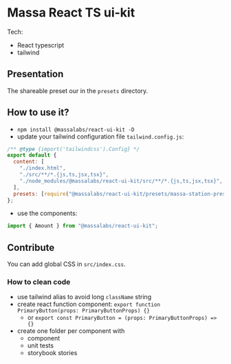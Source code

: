 # Massa React TS ui-kit

Tech:

- React typescript
- tailwind

## Presentation

The shareable preset our in the `presets` directory.

## How to use it?

- `npm install @massalabs/react-ui-kit -D`
- update your tailwind configuration file `tailwind.config.js`:

```js
/** @type {import('tailwindcss').Config} */
export default {
  content: [
    "./index.html",
    "./src/**/*.{js,ts,jsx,tsx}",
    "./node_modules/@massalabs/react-ui-kit/src/**/*.{js,ts,jsx,tsx}",
  ],
  presets: [require("@massalabs/react-ui-kit/presets/massa-station-preset.js")],
};
```

- use the components:

```ts
import { Amount } from "@massalabs/react-ui-kit";
```

## Contribute

You can add global CSS in `src/index.css`.

### How to clean code

- use tailwind alias to avoid long `className` string
- create react function component: `export function PrimaryButton(props: PrimaryButtonProps) {}`
  - or `export const PrimaryButton = (props: PrimaryButtonProps) => {}`
- create one folder per component with
  - component
  - unit tests
  - storybook stories
